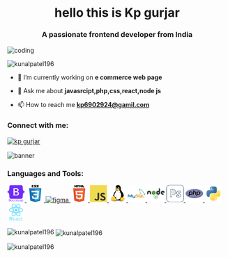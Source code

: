 <h1 align="center">hello this is Kp gurjar</h1>
<h3 align="center">A passionate frontend developer from India</h3>
<img src="https://private-user-images.githubusercontent.com/140698610/353033535-76119490-6386-4ab0-a040-3389dd1a38dd.gif?jwt=eyJhbGciOiJIUzI1NiIsInR5cCI6IkpXVCJ9.eyJpc3MiOiJnaXRodWIuY29tIiwiYXVkIjoicmF3LmdpdGh1YnVzZXJjb250ZW50LmNvbSIsImtleSI6ImtleTUiLCJleHAiOjE3MjI4NjE2MzAsIm5iZiI6MTcyMjg2MTMzMCwicGF0aCI6Ii8xNDA2OTg2MTAvMzUzMDMzNTM1LTc2MTE5NDkwLTYzODYtNGFiMC1hMDQwLTMzODlkZDFhMzhkZC5naWY_WC1BbXotQWxnb3JpdGhtPUFXUzQtSE1BQy1TSEEyNTYmWC1BbXotQ3JlZGVudGlhbD1BS0lBVkNPRFlMU0E1M1BRSzRaQSUyRjIwMjQwODA1JTJGdXMtZWFzdC0xJTJGczMlMkZhd3M0X3JlcXVlc3QmWC1BbXotRGF0ZT0yMDI0MDgwNVQxMjM1MzBaJlgtQW16LUV4cGlyZXM9MzAwJlgtQW16LVNpZ25hdHVyZT00ZjBjY2Q1YzQ4YWY3MTkzMTcwOTc0NWIzNGNhYWZlZWUzZDlmYTc4Mjk2NGZiOGU1N2RlZTM0ZTE0MTU3OGVjJlgtQW16LVNpZ25lZEhlYWRlcnM9aG9zdCZhY3Rvcl9pZD0wJmtleV9pZD0wJnJlcG9faWQ9MCJ9.c6OsXLy4rV6Fdxzdy_etOfqzXPSLZ-lTk5WtVl86dG0" alt="coding" align="center">

<p align="left"> <img src="https://komarev.com/ghpvc/?username=kunalpatel196&label=Profile%20views&color=0e75b6&style=flat" alt="kunalpatel196" /> </p>

- 🔭 I’m currently working on **e commerce web page**

- 💬 Ask me about **javasrcipt,php,css,react,node js**

- 📫 How to reach me **kp6902924@gamil.com**

<h3 align="left">Connect with me:</h3>
<p align="left">
<a href="https://www.leetcode.com/kp gurjar" target="blank"><img align="center" src="https://raw.githubusercontent.com/rahuldkjain/github-profile-readme-generator/master/src/images/icons/Social/leet-code.svg" alt="kp gurjar" height="30" width="40" /></a>
</p>
<img src="https://private-user-images.githubusercontent.com/140698610/353424359-1485d984-b63f-456e-9477-9d1c59dfed1c.gif?jwt=eyJhbGciOiJIUzI1NiIsInR5cCI6IkpXVCJ9.eyJpc3MiOiJnaXRodWIuY29tIiwiYXVkIjoicmF3LmdpdGh1YnVzZXJjb250ZW50LmNvbSIsImtleSI6ImtleTUiLCJleHAiOjE3MjI4NjE2MzAsIm5iZiI6MTcyMjg2MTMzMCwicGF0aCI6Ii8xNDA2OTg2MTAvMzUzNDI0MzU5LTE0ODVkOTg0LWI2M2YtNDU2ZS05NDc3LTlkMWM1OWRmZWQxYy5naWY_WC1BbXotQWxnb3JpdGhtPUFXUzQtSE1BQy1TSEEyNTYmWC1BbXotQ3JlZGVudGlhbD1BS0lBVkNPRFlMU0E1M1BRSzRaQSUyRjIwMjQwODA1JTJGdXMtZWFzdC0xJTJGczMlMkZhd3M0X3JlcXVlc3QmWC1BbXotRGF0ZT0yMDI0MDgwNVQxMjM1MzBaJlgtQW16LUV4cGlyZXM9MzAwJlgtQW16LVNpZ25hdHVyZT0wM2VjOTVkMjRkNWEzODMwMDZmNzg2MDZkMzU1NGU3NDE4N2QxNTgwNDFiYmVhNzE0YjZlNjMwMmQ5ZmQ4MDFmJlgtQW16LVNpZ25lZEhlYWRlcnM9aG9zdCZhY3Rvcl9pZD0wJmtleV9pZD0wJnJlcG9faWQ9MCJ9.aOT0TCGleIfBgqisYPg6Yx5yHi-sHsMHQ5_JzZTjX-8" alt="banner" align="center">
<h3 align="left">Languages and Tools:</h3>
<p align="left"> <a href="https://getbootstrap.com" target="_blank" rel="noreferrer"> <img src="https://raw.githubusercontent.com/devicons/devicon/master/icons/bootstrap/bootstrap-plain-wordmark.svg" alt="bootstrap" width="40" height="40"/> </a> <a href="https://www.w3schools.com/css/" target="_blank" rel="noreferrer"> <img src="https://raw.githubusercontent.com/devicons/devicon/master/icons/css3/css3-original-wordmark.svg" alt="css3" width="40" height="40"/> </a> <a href="https://www.figma.com/" target="_blank" rel="noreferrer"> <img src="https://www.vectorlogo.zone/logos/figma/figma-icon.svg" alt="figma" width="40" height="40"/> </a> <a href="https://www.w3.org/html/" target="_blank" rel="noreferrer"> <img src="https://raw.githubusercontent.com/devicons/devicon/master/icons/html5/html5-original-wordmark.svg" alt="html5" width="40" height="40"/> </a> <a href="https://developer.mozilla.org/en-US/docs/Web/JavaScript" target="_blank" rel="noreferrer"> <img src="https://raw.githubusercontent.com/devicons/devicon/master/icons/javascript/javascript-original.svg" alt="javascript" width="40" height="40"/> </a> <a href="https://www.linux.org/" target="_blank" rel="noreferrer"> <img src="https://raw.githubusercontent.com/devicons/devicon/master/icons/linux/linux-original.svg" alt="linux" width="40" height="40"/> </a> <a href="https://www.mysql.com/" target="_blank" rel="noreferrer"> <img src="https://raw.githubusercontent.com/devicons/devicon/master/icons/mysql/mysql-original-wordmark.svg" alt="mysql" width="40" height="40"/> </a> <a href="https://nodejs.org" target="_blank" rel="noreferrer"> <img src="https://raw.githubusercontent.com/devicons/devicon/master/icons/nodejs/nodejs-original-wordmark.svg" alt="nodejs" width="40" height="40"/> </a> <a href="https://www.photoshop.com/en" target="_blank" rel="noreferrer"> <img src="https://raw.githubusercontent.com/devicons/devicon/master/icons/photoshop/photoshop-line.svg" alt="photoshop" width="40" height="40"/> </a> <a href="https://www.php.net" target="_blank" rel="noreferrer"> <img src="https://raw.githubusercontent.com/devicons/devicon/master/icons/php/php-original.svg" alt="php" width="40" height="40"/> </a> <a href="https://www.python.org" target="_blank" rel="noreferrer"> <img src="https://raw.githubusercontent.com/devicons/devicon/master/icons/python/python-original.svg" alt="python" width="40" height="40"/> </a> <a href="https://reactjs.org/" target="_blank" rel="noreferrer"> <img src="https://raw.githubusercontent.com/devicons/devicon/master/icons/react/react-original-wordmark.svg" alt="react" width="40" height="40"/> </a> </p>

<p><img align="left" src="https://github-readme-stats.vercel.app/api/top-langs?username=kunalpatel196&show_icons=true&locale=en&layout=compact" alt="kunalpatel196" /></p>

<p>&nbsp;<img align="center" src="https://github-readme-stats.vercel.app/api?username=kunalpatel196&show_icons=true&locale=en" alt="kunalpatel196" /></p>

<p><img align="center" src="https://github-readme-streak-stats.herokuapp.com/?user=kunalpatel196&" alt="kunalpatel196" /></p>
